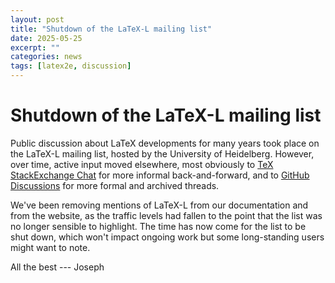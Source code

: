 ```yaml
---
layout: post
title: "Shutdown of the LaTeX-L mailing list"
date: 2025-05-25
excerpt: ""
categories: news
tags: [latex2e, discussion]
---
```


# Shutdown of the LaTeX-L mailing list

Public discussion about LaTeX developments for many years took place on the
LaTeX-L mailing list, hosted by the University of Heidelberg.  However, over
time, active input moved elsewhere, most obviously to [TeX StackExchange
Chat](https://chat.stackexchange.com/rooms/41/tex-latex-and-friends) for more
informal back-and-forward, and to [GitHub
Discussions](https://github.com/latex3/latex2e/discussions) for more formal and
archived threads.

We've been removing mentions of LaTeX-L from our documentation and from the website,
as the traffic levels had fallen to the point that the list was no longer sensible
to highlight. The time has now come for the list to be shut down, which won't impact
ongoing work but some long-standing users might want to note.

All the best --- Joseph
